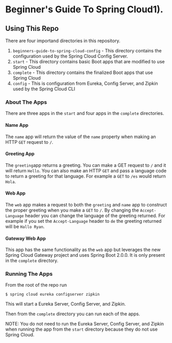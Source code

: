 # Beginner's Guide To Spring Cloud1).

## Using This Repo

There are four importand directories in this repository.

1. `beginners-guide-to-spring-cloud-config` - This directory contains the configuration used by the Spring Cloud Config Server.
2. `start` - This directory contains basic Boot apps that are modified to use Spring Cloud
3. `complete` - This directory contains the finalized Boot apps that use Spring Cloud
4.  `config` - This is configuration from Eureka, Config Server, and Zipkin used by the Spring Cloud CLI 

### About The Apps

There are three apps in the `start` and four apps in the `complete` directories.  

#### Name App
The `name` app will return the value of the `name` property when making an HTTP `GET` request to `/`.

#### Greeting App
The `greeting`app returns a greeting.  You can make a GET request to `/` and it will return `Hello`.  You can also make an HTTP `GET`
and pass a language code to return a greeting for that language.  For example a `GET` to `/es` would return `Hola`.

#### Web App
The `web` app makes a request to both the `greeting` and `name` app to construct the proper greeting when you make a `GET` to `/`.
By changing the `Accept-Language` header you can change the language of the greeting returned.  For example if you set the `Accept-Language` header to `de` the greeting returned will be `Hallo Ryan`.

#### Gateway Web App
This app has the same functionality as the `web` app but leverages the new Spring Cloud Gateway project and uses Spring Boot 2.0.0.
It is only present in the `complete` directory.

### Running The Apps

From the root of the repo run
```
$ spring cloud eureka configserver zipkin
```

This will start a Eureka Server, Config Server, and Zipkin.

Then from the `complete` directory you can run each of the apps.

NOTE: You do not need to run the Eureka Server, Config Server, and Zipkin when running the app from the `start` directory because
they do not use Spring Cloud.
